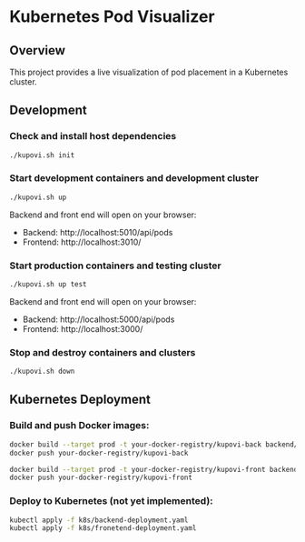 # Kubernetes Pod Visualizer

## Overview
This project provides a live visualization of pod placement in a Kubernetes cluster.

## Development

### Check and install host dependencies
```sh
./kupovi.sh init
```

### Start development containers and development cluster
```sh
./kupovi.sh up
```
Backend and front end will open on your browser:

- Backend: http://localhost:5010/api/pods
- Frontend: http://localhost:3010/

### Start production containers and testing cluster
```sh
./kupovi.sh up test
```
Backend and front end will open on your browser:

- Backend: http://localhost:5000/api/pods
- Frontend: http://localhost:3000/


### Stop and destroy containers and clusters
```sh
./kupovi.sh down
```

## Kubernetes Deployment

### Build and push Docker images:
```sh
docker build --target prod -t your-docker-registry/kupovi-back backend/
docker push your-docker-registry/kupovi-back

docker build --target prod -t your-docker-registry/kupovi-front backend/
docker push your-docker-registry/kupovi-front
```

### Deploy to Kubernetes (not yet implemented):
```sh
kubectl apply -f k8s/backend-deployment.yaml
kubectl apply -f k8s/fronetend-deployment.yaml
```
